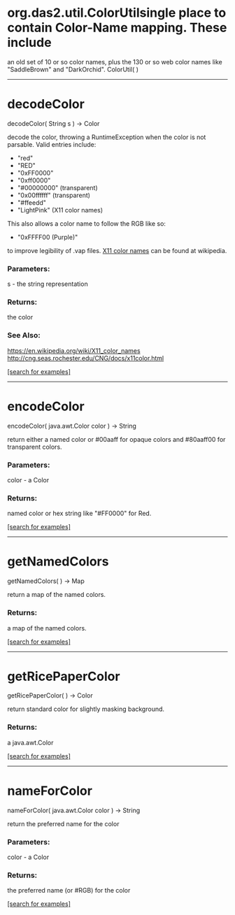 # org.das2.util.ColorUtilsingle place to contain Color-Name mapping.  These include
 an old set of 10 or so color names, plus the 130 or so web color
 names like "SaddleBrown" and "DarkOrchid".
ColorUtil( )


***
<a name="decodeColor"></a>
# decodeColor
decodeColor( String s ) &rarr; Color

decode the color, throwing a RuntimeException when the color 
 is not parsable. Valid entries include:<ul>
 <li>"red" 
 <li>"RED" 
 <li>"0xFF0000" 
 <li>"0xff0000" 
 <li>"#00000000" (transparent)
 <li>"0x00ffffff" (transparent)
 <li>"#ffeedd"
 <li>"LightPink" (X11 color names)
 </ul>
 This also allows a color name to follow the RGB like so:<ul>
 <li>"0xFFFF00 (Purple)"
 </ul>
 to improve legibility of .vap files.  
 <a href="https://wikipedia.org/wiki/X11_color_names#Color_name_chart">X11 color names</a>
 can be found at wikipedia.

### Parameters:
s - the string representation

### Returns:
the color
### See Also:
<a href='https://en.wikipedia.org/wiki/X11_color_names'>https://en.wikipedia.org/wiki/X11_color_names</a> <br>
<a href='http://cng.seas.rochester.edu/CNG/docs/x11color.html'>http://cng.seas.rochester.edu/CNG/docs/x11color.html</a> <br>

<a href="https://github.com/autoplot/dev/search?q=decodeColor&unscoped_q=decodeColor">[search for examples]</a>

***
<a name="encodeColor"></a>
# encodeColor
encodeColor( java.awt.Color color ) &rarr; String

return either a named color or 
 #00aaff for opaque colors and #80aaff00 for transparent colors.

### Parameters:
color - a Color

### Returns:
named color or hex string like "#FF0000" for Red.

<a href="https://github.com/autoplot/dev/search?q=encodeColor&unscoped_q=encodeColor">[search for examples]</a>

***
<a name="getNamedColors"></a>
# getNamedColors
getNamedColors(  ) &rarr; Map

return a map of the named colors.

### Returns:
a map of the named colors.

<a href="https://github.com/autoplot/dev/search?q=getNamedColors&unscoped_q=getNamedColors">[search for examples]</a>

***
<a name="getRicePaperColor"></a>
# getRicePaperColor
getRicePaperColor(  ) &rarr; Color

return standard color for slightly masking background.

### Returns:
a java.awt.Color


<a href="https://github.com/autoplot/dev/search?q=getRicePaperColor&unscoped_q=getRicePaperColor">[search for examples]</a>

***
<a name="nameForColor"></a>
# nameForColor
nameForColor( java.awt.Color color ) &rarr; String

return the preferred name for the color

### Parameters:
color - a Color

### Returns:
the preferred name (or #RGB) for the color

<a href="https://github.com/autoplot/dev/search?q=nameForColor&unscoped_q=nameForColor">[search for examples]</a>


